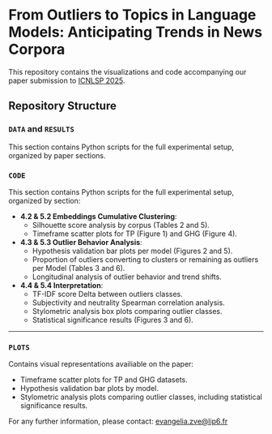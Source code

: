 # From Outliers to Topics in Language Models: Anticipating Trends in News Corpora

This repository contains the visualizations and code accompanying our paper submission to [ICNLSP 2025](https://www.icnlsp.org/2025welcome/). 

## Repository Structure

### `DATA` and `RESULTS`

This section contains Python scripts for the full experimental setup, organized by paper sections.

### `CODE`
This section contains Python scripts for the full experimental setup, organized by section:
- **4.2 & 5.2 Embeddings Cumulative Clustering**:
  - Silhouette score analysis by corpus (Tables 2 and 5).
  - Timeframe scatter plots for TP (Figure 1) and GHG (Figure 4).
- **4.3 & 5.3 Outlier Behavior Analysis**:
  - Hypothesis validation bar plots per model (Figures 2 and 5).
  - Proportion of outliers converting to clusters or remaining as outliers per Model (Tables 3 and 6).
  - Longitudinal analysis of outlier behavior and trend shifts.
- **4.4 & 5.4 Interpretation**:
  - TF-IDF score Delta between outliers classes.
  - Subjectivity and neutrality Spearman correlation analysis.
  - Stylometric analysis box plots comparing outlier classes.
  - Statistical significance results (Figures 3 and 6).

---

### `PLOTS`
Contains visual representations availiable on the paper:
- Timeframe scatter plots for TP and GHG datasets.
- Hypothesis validation bar plots by model.
- Stylometric analysis plots comparing outlier classes, including statistical significance results.


For any further information, please contact: evangelia.zve@lip6.fr
